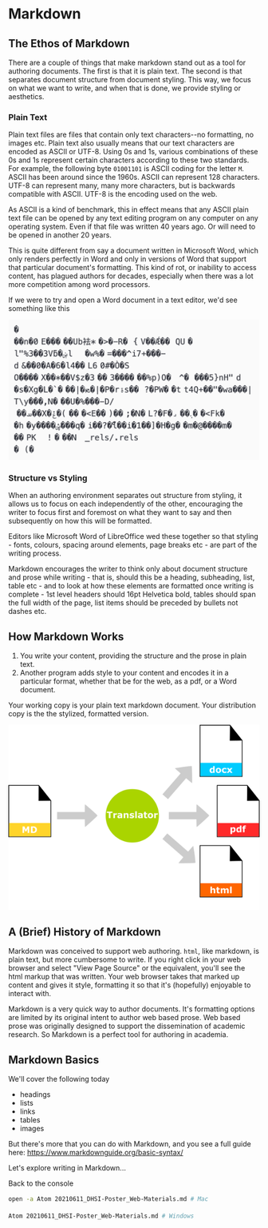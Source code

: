 # Markdown

## The Ethos of Markdown

There are a couple of things that make markdown stand out as a tool for authoring documents. The first is that it is plain text. The second is that separates document structure from document styling. This way, we focus on what we want to write, and when that is done, we provide styling or aesthetics.

### Plain Text

Plain text files are files that contain only text characters--no formatting, no images etc. Plain text also usually means that our text characters are encoded as ASCII or UTF-8. Using 0s and 1s, various combinations of these 0s and 1s represent certain characters according to these two standards. For example, the following byte `01001101` is ASCII coding for the letter `M`. ASCII has been around since the 1960s. ASCII can represent 128 characters. UTF-8 can represent many, many more characters, but is backwards compatible with ASCII. UTF-8 is the encoding used on the web.

As ASCII is a kind of benchmark, this in effect means that any ASCII plain text file can be opened by any text editing program on any computer on any operating system. Even if that file was written 40 years ago. Or will need to be opened in another 20 years.

This is quite different from say a document written in Microsoft Word, which only renders perfectly in Word and only in versions of Word that support that particular document\'s formatting. This kind of rot, or inability to access content, has plagued authors for decades, especially when there was a lot more competition among word processors.

If we were to try and open a Word document in a text editor, we\'d see something like this

![](images/word-in-text.png)

### Structure vs Styling

When an authoring environment separates out structure from styling, it allows us to focus on each independently of the other, encouraging the writer to focus first and foremost on what they want to say and then subsequently on how this will be formatted.

Editors like Microsoft Word of LibreOffice wed these together so that styling - fonts, colours, spacing around elements, page breaks etc - are part of the writing process.

Markdown encourages the writer to think only about document structure and prose while writing - that is, should this be a heading, subheading, list, table etc - and to look at how these elements are formatted once writing is complete - 1st level headers should 16pt Helvetica bold, tables should span the full width of the page, list items should be preceded by bullets not dashes etc.

## How Markdown Works

1. You write your content, providing the structure and the prose in plain text.
2. Another program adds style to your content and encodes it in a particular format, whether that be for the web, as a pdf, or a Word document.

Your working copy is your plain text markdown document. Your distribution copy is the the stylized, formatted version.

![Markdown to other formats](images/markdown_translation.png)

## A (Brief) History of Markdown

Markdown was conceived to support web authoring. `html`, like markdown, is plain text, but more cumbersome to write. If you right click in your web browser and select \"View Page Source\" or the equivalent, you'll see the html markup that was written. Your web browser takes that marked up content and gives it style, formatting it so that it\'s (hopefully) enjoyable to interact with.

Markdown is a very quick way to author documents. It\'s formatting options are limited by its original intent to author web based prose. Web based prose was originally designed to support the dissemination of academic research. So Markdown is a perfect tool for authoring in academia.

## Markdown Basics

We\'ll cover the following today

  * headings
  * lists
  * links
  * tables
  * images

But there\'s more that you can do with Markdown, and you see a full guide here: https://www.markdownguide.org/basic-syntax/

Let\'s explore writing in Markdown...

Back to the console

```bash
open -a Atom 20210611_DHSI-Poster_Web-Materials.md # Mac

Atom 20210611_DHSI-Poster_Web-Materials.md # Windows
```

